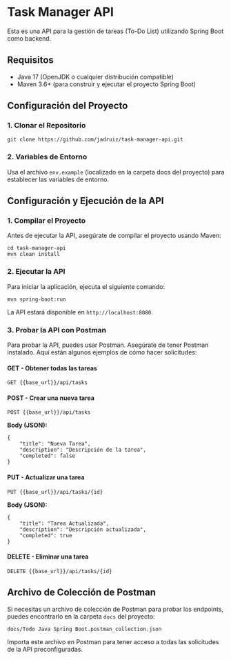 Task Manager API
================

Esta es una API para la gestión de tareas (To-Do List) utilizando Spring Boot como backend.

Requisitos
----------

* Java 17 (OpenJDK o cualquier distribución compatible)
* Maven 3.6+ (para construir y ejecutar el proyecto Spring Boot)

Configuración del Proyecto
--------------------------

### 1\. Clonar el Repositorio

    git clone https://github.com/jadruiz/task-manager-api.git

### 2\. Variables de Entorno

Usa el archivo `env.example` (localizado en la carpeta docs del proyecto) para establecer las variables de entorno.

Configuración y Ejecución de la API
-----------------------------------

### 1\. Compilar el Proyecto

Antes de ejecutar la API, asegúrate de compilar el proyecto usando Maven:

    cd task-manager-api
    mvn clean install

### 2\. Ejecutar la API

Para iniciar la aplicación, ejecuta el siguiente comando:

    mvn spring-boot:run

La API estará disponible en `http://localhost:8080`.

### 3\. Probar la API con Postman

Para probar la API, puedes usar Postman. Asegúrate de tener Postman instalado. Aquí están algunos ejemplos de cómo hacer solicitudes:

#### GET - Obtener todas las tareas

    GET {{base_url}}/api/tasks

#### POST - Crear una nueva tarea

    POST {{base_url}}/api/tasks

**Body (JSON):**

    {
        "title": "Nueva Tarea",
        "description": "Descripción de la tarea",
        "completed": false
    }

#### PUT - Actualizar una tarea

    PUT {{base_url}}/api/tasks/{id}

**Body (JSON):**

    {
        "title": "Tarea Actualizada",
        "description": "Descripción actualizada",
        "completed": true
    }

#### DELETE - Eliminar una tarea

    DELETE {{base_url}}/api/tasks/{id}

Archivo de Colección de Postman
-------------------------------

Si necesitas un archivo de colección de Postman para probar los endpoints, puedes encontrarlo en la carpeta `docs` del proyecto:

    docs/Todo Java Spring Boot.postman_collection.json

Importa este archivo en Postman para tener acceso a todas las solicitudes de la API preconfiguradas.

